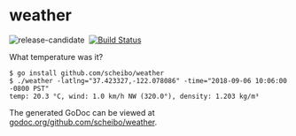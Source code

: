 # weather

![release-candidate](http://img.shields.io/badge/status-pre--alpha-lightgrey.svg)&nbsp;
[![Build Status](http://img.shields.io/travis/scheibo/weather.svg)](https://travis-ci.org/scheibo/weather)

What temperature was it?

    $ go install github.com/scheibo/weather
    $ ./weather -latlng="37.423327,-122.078086" -time="2018-09-06 10:06:00 -0800 PST"
    temp: 20.3 °C, wind: 1.0 km/h NW (320.0°), density: 1.203 kg/m³

The generated GoDoc can be viewed at
[godoc.org/github.com/scheibo/weather](https://godoc.org/github.com/scheibo/weather).
